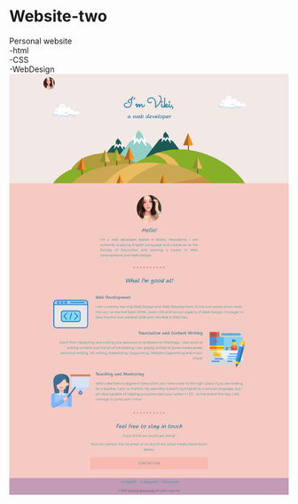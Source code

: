 # Website-two
Personal website\
  -html\
  -CSS\
  -WebDesign\
![screenshot](https://github.com/b-viktorija/personal-webpage-two/blob/5c57a39a204a6dc783137d66ec2af813ff065415/website-two-screenshot.png)
